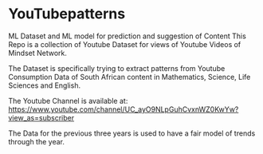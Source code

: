 # YouTubepatterns
ML Dataset and ML model for prediction and suggestion of Content
This Repo is a collection of Youtube Dataset for views of Youtube Videos of Mindset Network.

The Dataset is specifically trying to extract patterns from Youtube Consumption Data of South African content in Mathematics, Science, Life Sciences and English.

The Youtube Channel is available at: https://www.youtube.com/channel/UC_ayO9NLpGuhCvxnWZ0KwYw?view_as=subscriber

The Data for the previous three years is used to have a fair model of trends through the year.
